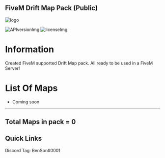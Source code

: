 ## FiveM Drift Map Pack (Public)

[APIversionImg]: https://img.shields.io/badge/CustomPack%20Staus-InTheWorks-orange
[licenseImg]: https://img.shields.io/badge/Version-0.1-blue

[logo]: https://i.imgur.com/cZ3pnI5.jpg
<!-- The stuff above isn't visible in the readme -->

![logo]

 ![APIversionImg] ![licenseImg]

# Information 

Created FiveM supported Drift Map pack. All ready to be used in a FiveM Server!

# List Of Maps

* Coming soon
___________________________________
Total Maps in pack = 0
--------------------------------------------------------

## Quick Links

Discord Tag: BenSon#0001
